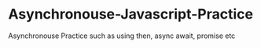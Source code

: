 # Asynchronouse-Javascript-Practice
Asynchronouse Practice such as using then, async await, promise etc
